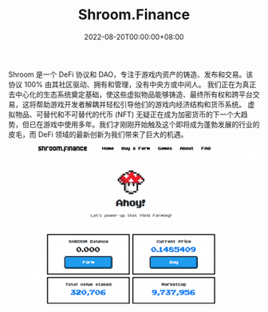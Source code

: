 ﻿---
title: "Shroom.Finance"
description: "用于游戏内资产交易和铸造的 DeFi 协议。 #NFT 🎮👾🕹️
使用 $SHROOM 👨‍🌾🍄 提升您的产量农业。"
date: 2022-08-20T00:00:00+08:00
lastmod: 2022-08-20T00:00:00+08:00
draft: false
authors: ["boogArno"]
featuredImage: "shroom-finance.png"
tags: ["DeFi","Shroom.Finance"]
categories: ["nfts"]
nfts: ["DeFi"]
blockchain: "ETH"
website: "https://shroom.finance/"
twitter: "https://twitter.com/ShroomFinance"
discord: "https://discord.com/invite/eZcFahS"
telegram: "https://t.me/shroomfinance"
github: "https://github.com/shroom-finance/"
youtube: ""
twitch: ""
facebook: ""
instagram: ""
reddit: ""
medium: "https://medium.com/@shroom.finance"
steam: ""
gitbook: ""
googleplay: ""
appstore: ""
status: "Live"
weight: 
lightgallery: true
toc: true
pinned: false
recommend: false
recommend1: false
---
Shroom 是一个 DeFi 协议和 DAO，专注于游戏内资产的铸造、发布和交易。该协议 100% 由其社区驱动、拥有和管理，没有中央方或中间人。
我们正在为真正去中心化的生态系统奠定基础，使这些虚拟物品能够铸造、最终所有权和跨平台交易，这将帮助游戏开发者解耦并轻松引导他们的游戏内经济结构和货币系统。
虚拟物品、可替代和不可替代的代币 (NFT) 无疑正在成为加密货币的下一个大趋势，但已在游戏中使用多年。我们才刚刚开始触及这个即将成为蓬勃发展的行业的皮毛，而 DeFi 领域的最新创新为我们带来了巨大的机遇。

![shroomfinance-dapp-defi-ethereum-image1-500x315_7529a6729057e55619a0b46727e09a90](shroomfinance-dapp-defi-ethereum-image1-500x315_7529a6729057e55619a0b46727e09a90.png)

